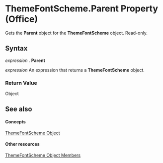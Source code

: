 
# ThemeFontScheme.Parent Property (Office)

Gets the  **Parent** object for the **ThemeFontScheme** object. Read-only.


## Syntax

 _expression_ . **Parent**

 _expression_ An expression that returns a **ThemeFontScheme** object.


### Return Value

Object


## See also


#### Concepts


[ThemeFontScheme Object](566b3a6f-16c9-8ba0-6f40-5bc96ec2dcbf.md)
#### Other resources


[ThemeFontScheme Object Members](47a1e519-0bf8-363b-3270-6080580da137.md)
